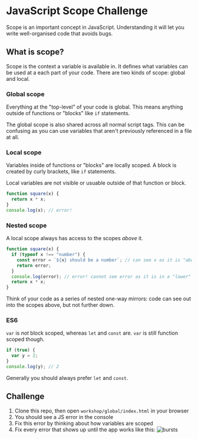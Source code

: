 # JavaScript Scope Challenge

Scope is an important concept in JavaScript. Understanding it will let you write well-organised code that avoids bugs.

## What is scope?

Scope is the context a variable is available in. It defines what variables can be used at a each part of your code. There are two kinds of scope: global and local.

### Global scope

Everything at the "top-level" of your code is global. This means anything outside of functions or "blocks" like `if` statements.

The global scope is also shared across all normal script tags. This can be confusing as you can use variables that aren't previously referenced in a file at all.

### Local scope

Variables inside of functions or "blocks" are locally scoped. A block is created by curly brackets, like `if` statements.

Local variables are not visible or usuable outside of that function or block.

```js
function square(x) {
  return x * x;
}
console.log(x); // error!
```

### Nested scope

A local scope always has access to the scopes _above_ it.

```js
function square(x) {
  if (typeof x !== "number") {
    const error = `${x} should be a number`; // can see x as it is "above" this scope
    return error;
  }
  console.log(error); // error! cannot see error as it is in a "lower" scope
  return x * x;
}
```

Think of your code as a series of nested one-way mirrors: code can see out into the scopes above, but not further down.

### ES6

`var` is _not_ block scoped, whereas `let` and `const` are. `var` is still function scoped though.

```js
if (true) {
  var y = 2;
}
console.log(y); // 2
```

Generally you should always prefer `let` and `const`.

## Challenge

1. Clone this repo, then open `workshop/global/index.html` in your browser
1. You should see a JS error in the console
1. Fix this error by thinking about how variables are scoped
1. Fix every error that shows up until the app works like this:
   ![bursts](https://user-images.githubusercontent.com/9408641/76011766-0a492200-5f0d-11ea-9d20-a8676725255d.gif)
